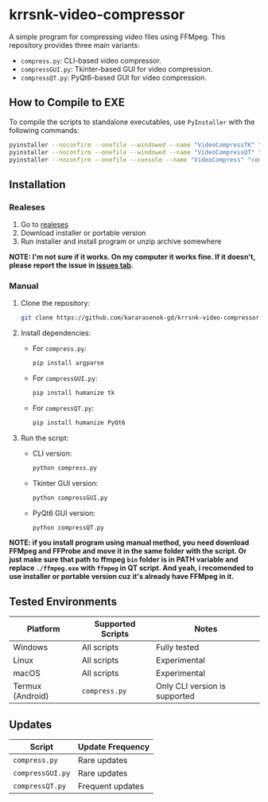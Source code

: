 # krrsnk-video-compressor

A simple program for compressing video files using FFMpeg. This repository provides three main variants:
- `compress.py`: CLI-based video compressor.
- `compressGUI.py`: Tkinter-based GUI for video compression.
- `compressQT.py`: PyQt6-based GUI for video compression.

## How to Compile to EXE

To compile the scripts to standalone executables, use `PyInstaller` with the following commands:

```bash
pyinstaller --noconfirm --onefile --windowed --name "VideoCompressTK" "compressGUI.py"
pyinstaller --noconfirm --onefile --windowed --name "VideoCompressQT" "compressQT.py"
pyinstaller --noconfirm --onefile --console --name "VideoCompress" "compress.py"
```

## Installation

### Realeses

1. Go to [realeses](https://github.com/kararasenok-gd/krrsnk-video-compressor/releases)
2. Download installer or portable version
3. Run installer and install program or unzip archive somewhere

**NOTE: I'm not sure if it works. On my computer it works fine. If it doesn't, please report the issue in [issues tab](https://github.com/kararasenok-gd/krrsnk-video-compressor/issues).**

### Manual

1. Clone the repository:
   ```bash
   git clone https://github.com/kararasenok-gd/krrsnk-video-compressor.git
   ```
2. Install dependencies:
   - For `compress.py`:
     ```bash
     pip install argparse
     ```
   - For `compressGUI.py`:
     ```bash
     pip install humanize tk
     ```
   - For `compressQT.py`:
     ```bash
     pip install humanize PyQt6
     ```

3. Run the script:
   - CLI version:
     ```bash
     python compress.py
     ```
   - Tkinter GUI version:
     ```bash
     python compressGUI.py
     ```
   - PyQt6 GUI version:
     ```bash
     python compressQT.py
     ```

**NOTE: if you install program using manual method, you need download FFMpeg and FFProbe and move it in the same folder with the script. Or just make sure that path to ffmpeg `bin` folder is in PATH variable and replace `./ffmpeg.exe` with `ffmpeg` in QT script. And yeah, i recomended to use installer or portable version cuz it's already have FFMpeg in it.**

## Tested Environments

| Platform       | Supported Scripts         | Notes                          |
|----------------|---------------------------|--------------------------------|
| Windows        | All scripts               | Fully tested                   |
| Linux          | All scripts               | Experimental                   |
| macOS          | All scripts               | Experimental                    |
| Termux (Android)| `compress.py`            | Only CLI version is supported  |

## Updates

| Script          | Update Frequency             |
|-----------------|------------------------------|
| `compress.py`   | Rare updates                 |
| `compressGUI.py` | Rare updates                 |
| `compressQT.py` | Frequent updates             |

